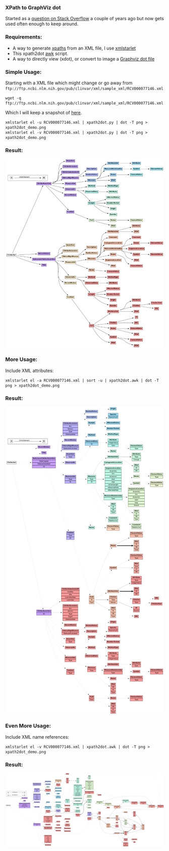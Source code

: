 
### XPath to GraphViz dot


Started as a [question on Stack Overflow](https://stackoverflow.com/questions/36327815/converting-random-xml-file-to-tree-diagram/36349048#36349048)
a couple of years ago but now gets used often enough to keep around.

### Requirements:
 -  A way to generate [xpaths](https://en.wikipedia.org/wiki/XPath)
 from an XML file,  I use [xmlstarlet](https://en.wikipedia.org/wiki/XMLStarlet)
 -  This xpath2dot [awk](https://en.wikipedia.org/wiki/AWK) script.
 -  A way to directly view (xdot), or convert to image a [Graphviz dot file](https://en.wikipedia.org/wiki/Graphviz)

### Simple Usage:

Starting with a XML file which might change or go away from
`ftp://ftp.ncbi.nlm.nih.gov/pub/clinvar/xml/sample_xml/RCV000077146.xml`

```
wget -q ftp://ftp.ncbi.nlm.nih.gov/pub/clinvar/xml/sample_xml/RCV000077146.xml
```

Which I will keep a snapshot of [here](https://raw.githubusercontent.com/zykure/xpath2dot/master/examples/RCV000077146.xml).


```
xmlstarlet el -u RCV000077146.xml | xpath2dot.py | dot -T png > xpath2dot_demo.png
xmlstarlet el -v RCV000077146.xml | xpath2dot.py | dot -T png > xpath2dot_demo.png
```

### Result:

![Example xpath2dot output](https://raw.githubusercontent.com/zykure/xpath2dot/master/examples/RCV000077146.xml.png)


### More Usage:

Include XML attributes:

```
xmlstarlet el -a RCV000077146.xml | sort -u | xpath2dot.awk | dot -T png > xpath2dot_demo.png
```
### Result:

![Example xpath2dot with attributes output](https://raw.githubusercontent.com/zykure/xpath2dot/master/examples/RCV000077146.xml+attr.png)


### Even More Usage:

Include XML name references:

```
xmlstarlet el -v RCV000077146.xml | xpath2dot.awk | dot -T png > xpath2dot_demo.png
```
### Result:

![Example xpath2dot with references output](https://raw.githubusercontent.com/zykure/xpath2dot/master/examples/RCV000077146.xml+name.png)

